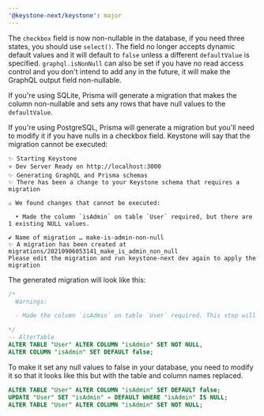 ```yaml
---
'@keystone-next/keystone': major
---
```


The `checkbox` field is now non-nullable in the database, if you need three states, you should use `select()`. The field no longer accepts dynamic default values and it will default to `false` unless a different `defaultValue` is specified. `graphql.isNonNull` can also be set if you have no read access control and you don't intend to add any in the future, it will make the GraphQL output field non-nullable.

If you're using SQLite, Prisma will generate a migration that makes the column non-nullable and sets any rows that have null values to the `defaultValue`.

If you're using PostgreSQL, Prisma will generate a migration but you'll need to modify it if you have nulls in a checkbox field. Keystone will say that the migration cannot be executed:

```
✨ Starting Keystone
⭐️ Dev Server Ready on http://localhost:3000
✨ Generating GraphQL and Prisma schemas
✨ There has been a change to your Keystone schema that requires a migration

⚠️ We found changes that cannot be executed:

  • Made the column `isAdmin` on table `User` required, but there are 1 existing NULL values.

✔ Name of migration … make-is-admin-non-null
✨ A migration has been created at migrations/20210906053141_make_is_admin_non_null
Please edit the migration and run keystone-next dev again to apply the migration
```

The generated migration will look like this:

```sql
/*
  Warnings:

  - Made the column `isAdmin` on table `User` required. This step will fail if there are existing NULL values in that column.

*/
-- AlterTable
ALTER TABLE "User" ALTER COLUMN "isAdmin" SET NOT NULL,
ALTER COLUMN "isAdmin" SET DEFAULT false;
```

To make it set any null values to false in your database, you need to modify it so that it looks like this but with the table and column names replaced.

```sql
ALTER TABLE "User" ALTER COLUMN "isAdmin" SET DEFAULT false;
UPDATE "User" SET "isAdmin" = DEFAULT WHERE "isAdmin" IS NULL;
ALTER TABLE "User" ALTER COLUMN "isAdmin" SET NOT NULL;
```